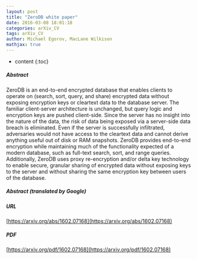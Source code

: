 ```yaml
---
layout: post
title: "ZeroDB white paper"
date: 2016-03-08 18:01:18
categories: arXiv_CV
tags: arXiv_CV
author: Michael Egorov, MacLane Wilkison
mathjax: true
---
```


* content
{:toc}

##### Abstract
ZeroDB is an end-to-end encrypted database that enables clients to operate on (search, sort, query, and share) encrypted data without exposing encryption keys or cleartext data to the database server. The familiar client-server architecture is unchanged, but query logic and encryption keys are pushed client-side. Since the server has no insight into the nature of the data, the risk of data being exposed via a server-side data breach is eliminated. Even if the server is successfully infiltrated, adversaries would not have access to the cleartext data and cannot derive anything useful out of disk or RAM snapshots. ZeroDB provides end-to-end encryption while maintaining much of the functionality expected of a modern database, such as full-text search, sort, and range queries. Additionally, ZeroDB uses proxy re-encryption and/or delta key technology to enable secure, granular sharing of encrypted data without exposing keys to the server and without sharing the same encryption key between users of the database.

##### Abstract (translated by Google)


##### URL
[https://arxiv.org/abs/1602.07168](https://arxiv.org/abs/1602.07168)

##### PDF
[https://arxiv.org/pdf/1602.07168](https://arxiv.org/pdf/1602.07168)

